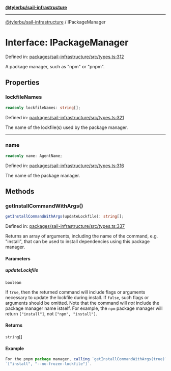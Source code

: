 [**@tylerbu/sail-infrastructure**](../README.md)

***

[@tylerbu/sail-infrastructure](../README.md) / IPackageManager

# Interface: IPackageManager

Defined in: [packages/sail-infrastructure/src/types.ts:312](https://github.com/tylerbutler/tools-monorepo/blob/main/packages/sail-infrastructure/src/types.ts#L312)

A package manager, such as "npm" or "pnpm".

## Properties

### lockfileNames

```ts
readonly lockfileNames: string[];
```

Defined in: [packages/sail-infrastructure/src/types.ts:321](https://github.com/tylerbutler/tools-monorepo/blob/main/packages/sail-infrastructure/src/types.ts#L321)

The name of the lockfile(s) used by the package manager.

***

### name

```ts
readonly name: AgentName;
```

Defined in: [packages/sail-infrastructure/src/types.ts:316](https://github.com/tylerbutler/tools-monorepo/blob/main/packages/sail-infrastructure/src/types.ts#L316)

The name of the package manager.

## Methods

### getInstallCommandWithArgs()

```ts
getInstallCommandWithArgs(updateLockfile): string[];
```

Defined in: [packages/sail-infrastructure/src/types.ts:337](https://github.com/tylerbutler/tools-monorepo/blob/main/packages/sail-infrastructure/src/types.ts#L337)

Returns an array of arguments, including the name of the command, e.g. "install", that can be used to install
dependencies using this package manager.

#### Parameters

##### updateLockfile

`boolean`

If `true`, then the returned command will include flags or arguments necessary to update
the lockfile during install. If `false`, such flags or arguments should be omitted. Note that the command will
_not_ include the package manager name istself. For example, the `npm` package manager will return `["install"]`,
not `["npm", "install"]`.

#### Returns

`string`[]

#### Example

```ts
For the pnpm package manager, calling `getInstallCommandWithArgs(true)` would return
`["install", "--no-frozen-lockfile"]`.
```
